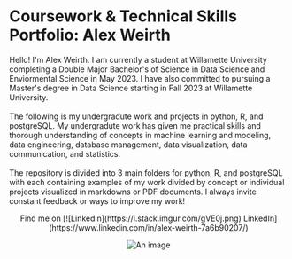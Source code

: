 # Coursework & Technical Skills Portfolio: Alex Weirth

<div>
    <p>
      Hello! I'm Alex Weirth. I am currently a student at Willamette University completing a Double Major Bachelor's of Science in Data Science and
      Enviormental Science in May 2023. I have also committed to pursuing a Master's degree in Data Science starting in Fall 2023 at Willamette University.
      <br><br>
      The following is my undergradute work and projects in python, R, and postgreSQL. My undergradute work has given me practical skills and thorough
      understanding of concepts in machine learning and modeling, data engineering, database management, data visualization, data communication, and
      statistics.
      <br><br>
      The repository is divided into 3 main folders for python, R, and postgreSQL with each containing examples of my work divided by concept or individual
      projects visualized in markdowns or PDF documents. I always invite constant feedback or ways to improve my work!
    </p>
</div>

<div style="text-align: center;">
  <p>Find me on [![Linkedin](https://i.stack.imgur.com/gVE0j.png) LinkedIn](https://www.linkedin.com/in/alex-weirth-7a6b90207/)</p>
  <img src="image.jpg" alt="An image" />
</div>

